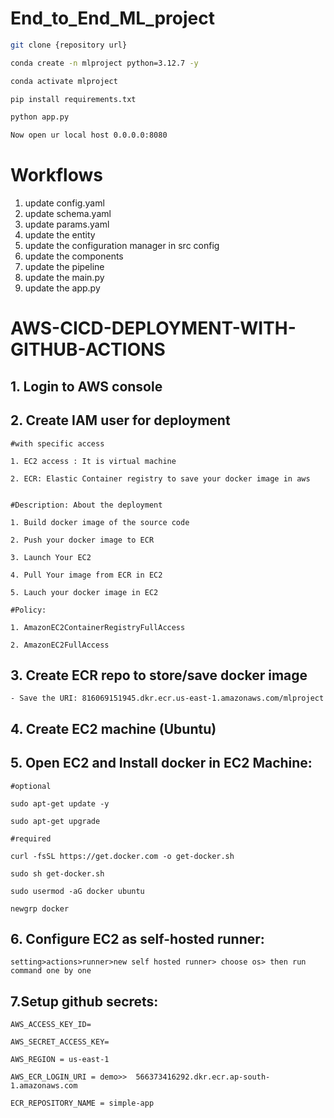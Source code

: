 # End_to_End_ML_project

``` bash
git clone {repository url} 

```
``` bash
conda create -n mlproject python=3.12.7 -y
```
``` bash
conda activate mlproject
```
``` bash
pip install requirements.txt
```
``` bash
python app.py
```
``` bash
Now open ur local host 0.0.0.0:8080
```

# Workflows
1. update config.yaml
2. update schema.yaml
3. update params.yaml
4. update the entity
5. update the configuration manager in src config
6. update the components
7. update the pipeline
8. update the main.py
9. update the app.py

# AWS-CICD-DEPLOYMENT-WITH-GITHUB-ACTIONS

## 1. Login to AWS console

## 2. Create IAM user for deployment
    #with specific access

    1. EC2 access : It is virtual machine

    2. ECR: Elastic Container registry to save your docker image in aws


    #Description: About the deployment

    1. Build docker image of the source code

    2. Push your docker image to ECR

    3. Launch Your EC2 

    4. Pull Your image from ECR in EC2

    5. Lauch your docker image in EC2

    #Policy:

    1. AmazonEC2ContainerRegistryFullAccess

    2. AmazonEC2FullAccess
## 3. Create ECR repo to store/save docker image
    - Save the URI: 816069151945.dkr.ecr.us-east-1.amazonaws.com/mlproject
## 4. Create EC2 machine (Ubuntu)

## 5. Open EC2 and Install docker in EC2 Machine:
    #optional

    sudo apt-get update -y

    sudo apt-get upgrade

    #required

    curl -fsSL https://get.docker.com -o get-docker.sh

    sudo sh get-docker.sh

    sudo usermod -aG docker ubuntu

    newgrp docker

## 6. Configure EC2 as self-hosted runner:
    setting>actions>runner>new self hosted runner> choose os> then run command one by one

## 7.Setup github secrets:
    AWS_ACCESS_KEY_ID=

    AWS_SECRET_ACCESS_KEY=

    AWS_REGION = us-east-1

    AWS_ECR_LOGIN_URI = demo>>  566373416292.dkr.ecr.ap-south-1.amazonaws.com

    ECR_REPOSITORY_NAME = simple-app

